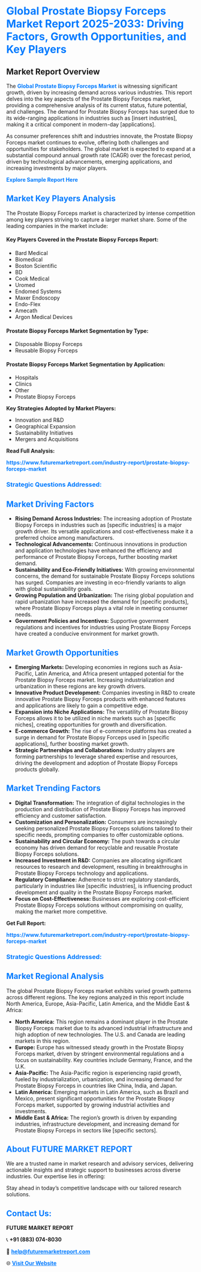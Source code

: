 <h1 style="color: #007BFF;">Global Prostate Biopsy Forceps Market Report 2025-2033: Driving Factors, Growth Opportunities, and Key Players</h1>

<section id="overview">
<h2>Market Report Overview</h2>
<p>The <a href="https://www.futuremarketreport.com/industry-report/prostate-biopsy-forceps-market" style="color: #007BFF; text-decoration: none;"><strong>Global Prostate Biopsy Forceps Market</strong></a> is witnessing significant growth, driven by increasing demand across various industries. This report delves into the key aspects of the Prostate Biopsy Forceps market, providing a comprehensive analysis of its current status, future potential, and challenges. The demand for Prostate Biopsy Forceps has surged due to its wide-ranging applications in industries such as [insert industries], making it a critical component in modern-day [applications].</p>
<p>As consumer preferences shift and industries innovate, the Prostate Biopsy Forceps market continues to evolve, offering both challenges and opportunities for stakeholders. The global market is expected to expand at a substantial compound annual growth rate (CAGR) over the forecast period, driven by technological advancements, emerging applications, and increasing investments by major players.</p>
</section>

<section id="overview">
<p><a href="https://www.futuremarketreport.com/request-sample/reportId=125087" style="color: #007BFF; text-decoration: none;"><strong>Explore Sample Report Here</strong></a></p>
</section>

<section id="key-players">
<h2 style="color: #007BFF;">Market Key Players Analysis</h2>
<p>The Prostate Biopsy Forceps market is characterized by intense competition among key players striving to capture a larger market share. Some of the leading companies in the market include:</p>
<h4>Key Players Covered in the Prostate Biopsy Forceps Report:</h4>
<ul><li>Bard Medical</li><li>Biomedical</li><li>Boston Scientific</li><li>BD</li><li>Cook Medical</li><li>Uromed</li><li>Endomed Systems</li><li>Maxer Endoscopy</li><li>Endo-Flex</li><li>Amecath</li><li>Argon Medical Devices</li></ul>
<h4>Prostate Biopsy Forceps Market Segmentation by Type:</h4>
<ul><li>Disposable Biopsy Forceps</li><li>Reusable Biopsy Forceps</li></ul>

<h4>Prostate Biopsy Forceps Market Segmentation by Application:</h4>
<ul><li>Hospitals</li><li>Clinics</li><li>Other</li><li>Prostate Biopsy Forceps</li></ul>
<p><strong>Key Strategies Adopted by Market Players:</strong></p>
<ul>
<li>Innovation and R&D</li>
<li>Geographical Expansion</li>
<li>Sustainability Initiatives</li>
<li>Mergers and Acquisitions</li>
</ul>
</section>

<section>
<p><strong>Read Full Analysis: </strong></p><a href="https://www.futuremarketreport.com/industry-report/prostate-biopsy-forceps-market" style="color: #007BFF; text-decoration: none;"><strong>https://www.futuremarketreport.com/industry-report/prostate-biopsy-forceps-market</strong></a>
<h3 style="color: #007BFF;">Strategic Questions Addressed:</h3>
</section>

<section id="driving-factors">
<h2 style="color: #007BFF;">Market Driving Factors</h2>
<ul>
<li><strong>Rising Demand Across Industries:</strong> The increasing adoption of Prostate Biopsy Forceps in industries such as [specific industries] is a major growth driver. Its versatile applications and cost-effectiveness make it a preferred choice among manufacturers.</li>
<li><strong>Technological Advancements:</strong> Continuous innovations in production and application technologies have enhanced the efficiency and performance of Prostate Biopsy Forceps, further boosting market demand.</li>
<li><strong>Sustainability and Eco-Friendly Initiatives:</strong> With growing environmental concerns, the demand for sustainable Prostate Biopsy Forceps solutions has surged. Companies are investing in eco-friendly variants to align with global sustainability goals.</li>
<li><strong>Growing Population and Urbanization:</strong> The rising global population and rapid urbanization have increased the demand for [specific products], where Prostate Biopsy Forceps plays a vital role in meeting consumer needs.</li>
<li><strong>Government Policies and Incentives:</strong> Supportive government regulations and incentives for industries using Prostate Biopsy Forceps have created a conducive environment for market growth.</li>
</ul>
</section>

<section id="growth-opportunities">
<h2 style="color: #007BFF;">Market Growth Opportunities</h2>
<ul>
<li><strong>Emerging Markets:</strong> Developing economies in regions such as Asia-Pacific, Latin America, and Africa present untapped potential for the Prostate Biopsy Forceps market. Increasing industrialization and urbanization in these regions are key growth drivers.</li>
<li><strong>Innovative Product Development:</strong> Companies investing in R&D to create innovative Prostate Biopsy Forceps products with enhanced features and applications are likely to gain a competitive edge.</li>
<li><strong>Expansion into Niche Applications:</strong> The versatility of Prostate Biopsy Forceps allows it to be utilized in niche markets such as [specific niches], creating opportunities for growth and diversification.</li>
<li><strong>E-commerce Growth:</strong> The rise of e-commerce platforms has created a surge in demand for Prostate Biopsy Forceps used in [specific applications], further boosting market growth.</li>
<li><strong>Strategic Partnerships and Collaborations:</strong> Industry players are forming partnerships to leverage shared expertise and resources, driving the development and adoption of Prostate Biopsy Forceps products globally.</li>
</ul>
</section>

<section id="trending-factors">
<h2 style="color: #007BFF;">Market Trending Factors</h2>
<ul>
<li><strong>Digital Transformation:</strong> The integration of digital technologies in the production and distribution of Prostate Biopsy Forceps has improved efficiency and customer satisfaction.</li>
<li><strong>Customization and Personalization:</strong> Consumers are increasingly seeking personalized Prostate Biopsy Forceps solutions tailored to their specific needs, prompting companies to offer customizable options.</li>
<li><strong>Sustainability and Circular Economy:</strong> The push towards a circular economy has driven demand for recyclable and reusable Prostate Biopsy Forceps solutions.</li>
<li><strong>Increased Investment in R&D:</strong> Companies are allocating significant resources to research and development, resulting in breakthroughs in Prostate Biopsy Forceps technology and applications.</li>
<li><strong>Regulatory Compliance:</strong> Adherence to strict regulatory standards, particularly in industries like [specific industries], is influencing product development and quality in the Prostate Biopsy Forceps market.</li>
<li><strong>Focus on Cost-Effectiveness:</strong> Businesses are exploring cost-efficient Prostate Biopsy Forceps solutions without compromising on quality, making the market more competitive.</li>
</ul>
</section>

<section>
<p><strong>Get Full Report: </strong></p><a href="https://www.futuremarketreport.com/industry-report/prostate-biopsy-forceps-market" style="color: #007BFF; text-decoration: none;"><strong>https://www.futuremarketreport.com/industry-report/prostate-biopsy-forceps-market</strong></a>
<h3 style="color: #007BFF;">Strategic Questions Addressed:</h3>
</section>


<section id="regional-analysis">
<h2 style="color: #007BFF;">Market Regional Analysis</h2>
<p>The global Prostate Biopsy Forceps market exhibits varied growth patterns across different regions. The key regions analyzed in this report include North America, Europe, Asia-Pacific, Latin America, and the Middle East & Africa:</p>
<ul>
<li><strong>North America:</strong> This region remains a dominant player in the Prostate Biopsy Forceps market due to its advanced industrial infrastructure and high adoption of new technologies. The U.S. and Canada are leading markets in this region.</li>
<li><strong>Europe:</strong> Europe has witnessed steady growth in the Prostate Biopsy Forceps market, driven by stringent environmental regulations and a focus on sustainability. Key countries include Germany, France, and the U.K.</li>
<li><strong>Asia-Pacific:</strong> The Asia-Pacific region is experiencing rapid growth, fueled by industrialization, urbanization, and increasing demand for Prostate Biopsy Forceps in countries like China, India, and Japan.</li>
<li><strong>Latin America:</strong> Emerging markets in Latin America, such as Brazil and Mexico, present significant opportunities for the Prostate Biopsy Forceps market, supported by growing industrial activities and investments.</li>
<li><strong>Middle East & Africa:</strong> The region’s growth is driven by expanding industries, infrastructure development, and increasing demand for Prostate Biopsy Forceps in sectors like [specific sectors].</li>
</ul>
</section>

<footer>
<h2 style="color: #007BFF;">About FUTURE MARKET REPORT</h2>
<p>We are a trusted name in market research and advisory services, delivering actionable insights and strategic support to businesses across diverse industries. Our expertise lies in offering:</p>

<p>Stay ahead in today’s competitive landscape with our tailored research solutions.</p>

<h2 style="color: #007BFF;">Contact Us:</h2>
<p><strong>FUTURE MARKET REPORT</strong></p>
<p>📞 <strong>+91 (883) 074-8030</strong></p>
<p>📧 <strong><a href="mailto:help@futuremarketreport.com" style="color: #007BFF;">help@futuremarketreport.com</a></strong></p>
<p>🌐 <strong><a href="https://www.futuremarketreport.com/" style="color: #007BFF;">Visit Our Website</a></strong></p>
</footer>